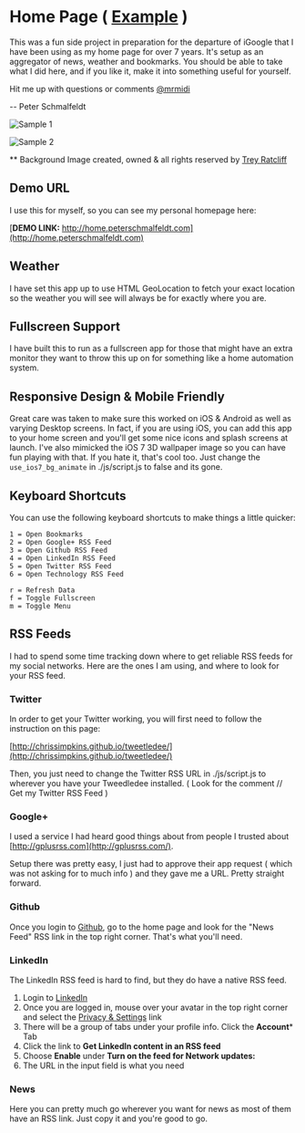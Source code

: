 Home Page ( [Example](http://home.peterschmalfeldt.com) )
=========

This was a fun side project in preparation for the departure of iGoogle that I have been using as my home page for over 7 years.  It's setup as an aggregator of news, weather and bookmarks.  You should be able to take what I did here, and if you like it, make it into something useful for yourself.

Hit me up with questions or comments [@mrmidi](http://twitter.com/mrmidi)

-- Peter Schmalfeldt


![Sample 1](https://raw.github.com/manifestinteractive/home-page/master/img/sample/sample1.jpg "Sample 1")

![Sample 2](https://raw.github.com/manifestinteractive/home-page/master/img/sample/sample2.jpg "Sample 2")

** Background Image created, owned & all rights reserved by [Trey Ratcliff](http://www.stuckincustoms.com/trey-ratcliff/)

Demo URL
---

I use this for myself, so you can see my personal homepage here:

[**DEMO LINK:** http://home.peterschmalfeldt.com](http://home.peterschmalfeldt.com)

Weather
---

I have set this app up to use HTML GeoLocation to fetch your exact location so the weather you will see will always be for exactly where you are.

Fullscreen Support
---

I have built this to run as a fullscreen app for those that might have an extra monitor they want to throw this up on for something like a home automation system.

Responsive Design & Mobile Friendly
---

Great care was taken to make sure this worked on iOS & Android as well as varying Desktop screens.  In fact, if you are using iOS, you can add this app to your home screen and you'll get some nice icons and splash screens at launch.  I've also mimicked the iOS 7 3D wallpaper image so you can have fun playing with that.  If you hate it, that's cool too.  Just change the `use_ios7_bg_animate` in ./js/script.js to false and its gone.

Keyboard Shortcuts
---

You can use the following keyboard shortcuts to make things a little quicker:

	1 = Open Bookmarks
	2 = Open Google+ RSS Feed
	3 = Open Github RSS Feed
	4 = Open LinkedIn RSS Feed
	5 = Open Twitter RSS Feed
	6 = Open Technology RSS Feed

	r = Refresh Data
	f = Toggle Fullscreen
	m = Toggle Menu

RSS Feeds
---
I had to spend some time tracking down where to get reliable RSS feeds for my social networks.  Here are the ones I am using, and where to look for your RSS feed.


### Twitter

In order to get your Twitter working, you will first need to follow the instruction on this page:

[http://chrissimpkins.github.io/tweetledee/](http://chrissimpkins.github.io/tweetledee/)

Then, you just need to change the Twitter RSS URL in ./js/script.js to wherever you have your Tweedledee installed.  ( Look for the comment // Get my Twitter RSS Feed )

### Google+

I used a service I had heard good things about from people I trusted about [http://gplusrss.com](http://gplusrss.com/).

Setup there was pretty easy, I just had to approve their app request ( which was not asking for to much info ) and they gave me a URL.  Pretty straight forward.

### Github

Once you login to [Github](https://github.com/), go to the home page and look for the "News Feed" RSS link in the top right corner.  That's what you'll need.

### LinkedIn

The LinkedIn RSS feed is hard to find, but they do have a native RSS feed.

1. Login to [LinkedIn](https://www.linkedin.com)
2. Once you are logged in, mouse over your avatar in the top right corner and select the [Privacy & Settings](https://www.linkedin.com/settings/?trk=nav_account_sub_nav_settings) link
3. There will be a group of tabs under your profile info.  Click the **Account*** Tab
4. Click the link to **Get LinkedIn content in an RSS feed**
5. Choose **Enable** under **Turn on the feed for Network updates:**
6. The URL in the input field is what you need

### News

Here you can pretty much go wherever you want for news as most of them have an RSS link.  Just copy it and you're good to go.
